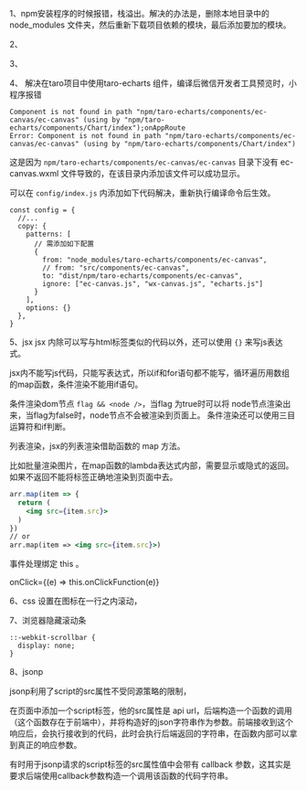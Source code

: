 1、npm安装程序的时候报错，栈溢出。解决的办法是，删除本地目录中的 node_modules 文件夹，然后重新下载项目依赖的模块，最后添加要加的模块。


2、

3、

4、
解决在taro项目中使用taro-echarts 组件，编译后微信开发者工具预览时，小程序报错

```
Component is not found in path "npm/taro-echarts/components/ec-canvas/ec-canvas" (using by "npm/taro-echarts/components/Chart/index");onAppRoute
Error: Component is not found in path "npm/taro-echarts/components/ec-canvas/ec-canvas" (using by "npm/taro-echarts/components/Chart/index")
```

这是因为 `npm/taro-echarts/components/ec-canvas/ec-canvas` 目录下没有 ec-canvas.wxml 文件导致的，在该目录内添加该文件可以成功显示。

可以在 `config/index.js` 内添加如下代码解决，重新执行编译命令后生效。
```
const config = {
  //...
  copy: {
    patterns: [
      // 需添加如下配置
      {
        from: "node_modules/taro-echarts/components/ec-canvas",
        // from: "src/components/ec-canvas",
        to: "dist/npm/taro-echarts/components/ec-canvas",
        ignore: ["ec-canvas.js", "wx-canvas.js", "echarts.js"]
      }
    ],
    options: {}
  },
}
```

5、jsx
jsx 内除可以写与html标签类似的代码以外，还可以使用 `{}` 来写js表达式。

jsx内不能写js代码，只能写表达式，所以if和for语句都不能写，循环遍历用数组的map函数，条件渲染不能用if语句。

条件渲染dom节点 `flag && <node />`，当flag 为true时可以将 node节点渲染出来，当flag为false时，node节点不会被渲染到页面上。
条件渲染还可以使用三目运算符和if判断。

列表渲染，jsx的列表渲染借助函数的 map 方法。

比如批量渲染图片，在map函数的lambda表达式内部，需要显示或隐式的返回。如果不返回不能将标签正确地渲染到页面中去。

```jsx
arr.map(item => {
  return (
    <img src={item.src}>
  )
})
// or
arr.map(item => <img src={item.src}>)
```

事件处理绑定 this 。

<!-- 事件对象参数 -->
onClick={(e) => this.onClickFunction(e)} 

6、css 设置在图标在一行之内滚动，

7、浏览器隐藏滚动条
```
::-webkit-scrollbar {
  display: none;
}
```

8、jsonp

jsonp利用了script的src属性不受同源策略的限制，

在页面中添加一个script标签，他的src属性是 api url，后端构造一个函数的调用（这个函数存在于前端中），并将构造好的json字符串作为参数。前端接收到这个响应后，会执行接收到的代码，此时会执行后端返回的字符串，在函数内部可以拿到真正的响应参数。

有时用于jsonp请求的script标签的src属性值中会带有 callback 参数，这其实是要求后端使用callback参数构造一个调用该函数的代码字符串。